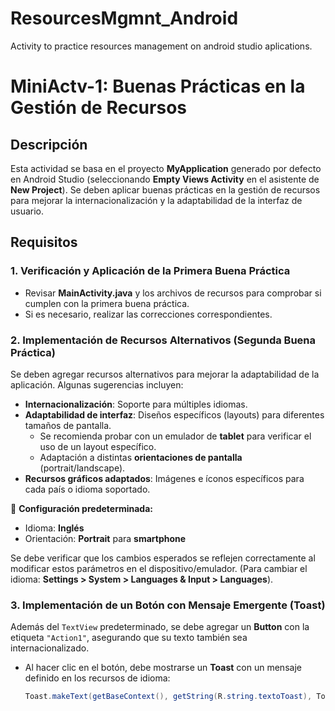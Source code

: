 # ResourcesMgmnt_Android
Activity to practice resources management on android studio aplications.

# MiniActv-1: Buenas Prácticas en la Gestión de Recursos

## Descripción
Esta actividad se basa en el proyecto **MyApplication** generado por defecto en Android Studio (seleccionando **Empty Views Activity** en el asistente de **New Project**). Se deben aplicar buenas prácticas en la gestión de recursos para mejorar la internacionalización y la adaptabilidad de la interfaz de usuario.

## Requisitos

### 1. Verificación y Aplicación de la Primera Buena Práctica
- Revisar **MainActivity.java** y los archivos de recursos para comprobar si cumplen con la primera buena práctica.
- Si es necesario, realizar las correcciones correspondientes.

### 2. Implementación de Recursos Alternativos (Segunda Buena Práctica)
Se deben agregar recursos alternativos para mejorar la adaptabilidad de la aplicación. Algunas sugerencias incluyen:
- **Internacionalización**: Soporte para múltiples idiomas.
- **Adaptabilidad de interfaz**: Diseños específicos (layouts) para diferentes tamaños de pantalla.
  - Se recomienda probar con un emulador de **tablet** para verificar el uso de un layout específico.
  - Adaptación a distintas **orientaciones de pantalla** (portrait/landscape).
- **Recursos gráficos adaptados**: Imágenes e íconos específicos para cada país o idioma soportado.

📌 **Configuración predeterminada:**
- Idioma: **Inglés**
- Orientación: **Portrait** para **smartphone**

Se debe verificar que los cambios esperados se reflejen correctamente al modificar estos parámetros en el dispositivo/emulador.
(Para cambiar el idioma: **Settings > System > Languages & Input > Languages**).

### 3. Implementación de un Botón con Mensaje Emergente (Toast)
Además del `TextView` predeterminado, se debe agregar un **Button** con la etiqueta `"Action1"`, asegurando que su texto también sea internacionalizado.

- Al hacer clic en el botón, debe mostrarse un **Toast** con un mensaje definido en los recursos de idioma:
  ```java
  Toast.makeText(getBaseContext(), getString(R.string.textoToast), Toast.LENGTH_SHORT).show();
